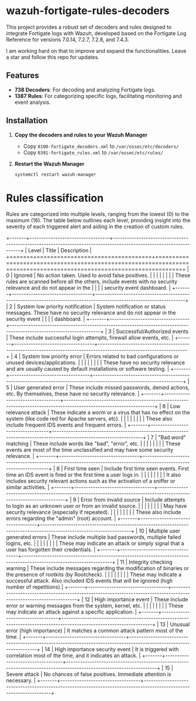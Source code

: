 # wazuh-fortigate-rules-decoders

This project provides a robust set of decoders and rules designed to integrate Fortigate logs with Wazuh, developed based on the Fortigate Log Reference for versions 7.0.14, 7.2.7, 7.2.8, and 7.4.3. 

I am working hard on that to improve and expand the functionalities. Leave a star and follow this repo for updates.

## Features

- **738 Decoders**: For decoding and analyzing Fortigate logs.
- **1387 Rules**: For categorizing specific logs, facilitating monitoring and event analysis.

## Installation

1. **Copy the decoders and rules to your Wazuh Manager**

   - Copy `0100-fortigate_decoders.xml` to `/var/ossec/etc/decoders/`
   - Copy `0391-fortigate_rules.xml` to `/var/ossec/etc/rules/`

2. **Restart the Wazuh Manager**

   ```bash
   systemctl restart wazuh-manager
   ```


Rules classification
====================

Rules are categorized into multiple levels, ranging from the lowest (0) to the maximum (16). The table below outlines each level, providing insight into the severity of each triggered alert and aiding in the creation of custom rules.

+-------+----------------------------------+--------------------------------------------------------------------------------------------------------------------+
| Level | Title                            | Description                                                                                                        |
+=======+==================================+====================================================================================================================+
| 0     | Ignored                          | No action taken. Used to avoid false positives.                                                                    |
|       |                                  |                                                                                                                    |
|       |                                  | These rules are scanned before all the others, include events with no security relevance and do not appear in the  |
|       |                                  | security event dashboard.                                                                                          |
+-------+----------------------------------+--------------------------------------------------------------------------------------------------------------------+
| 2     | System low priority notification | System notification or status messages. These have no security relevance and do not appear in the security event   |
|       |                                  | dashboard.                                                                                                         |
+-------+----------------------------------+--------------------------------------------------------------------------------------------------------------------+
| 3     | Successful/Authorized events     | These include successful login attempts, firewall allow events, etc.                                               |
+-------+----------------------------------+--------------------------------------------------------------------------------------------------------------------+
| 4     | System low priority error        | Errors related to bad configurations or unused devices/applications.                                               |
|       |                                  |                                                                                                                    |
|       |                                  | These have no security relevance and are usually caused by default installations or software testing.              |
+-------+----------------------------------+--------------------------------------------------------------------------------------------------------------------+
| 5     | User generated error             | These include missed passwords, denied actions, etc. By themselves, these have no security relevance.              |
+-------+----------------------------------+--------------------------------------------------------------------------------------------------------------------+
| 6     | Low relevance attack             | These indicate a worm or a virus that has no effect on the system (like code red for Apache servers, etc).         |
|       |                                  |                                                                                                                    |
|       |                                  | These also include frequent IDS events and frequent errors.                                                        |
+-------+----------------------------------+--------------------------------------------------------------------------------------------------------------------+
| 7     | "Bad word" matching              | These include words like "bad", "error", etc.                                                                      |
|       |                                  |                                                                                                                    |
|       |                                  | These events are most of the time unclassified and may have some security relevance.                               |
+-------+----------------------------------+--------------------------------------------------------------------------------------------------------------------+
| 8     | First time seen                  | Include first time seen events. First time an IDS event is fired or the first time a user logs in.                 |
|       |                                  |                                                                                                                    |
|       |                                  | It also includes security relevant actions such as the activation of a sniffer or similar activities.              |
+-------+----------------------------------+--------------------------------------------------------------------------------------------------------------------+
| 9     | Error from invalid source        | Include attempts to login as an unknown user or from an invalid source.                                            |
|       |                                  |                                                                                                                    |
|       |                                  | May have security relevance (especially if repeated).                                                              |
|       |                                  |                                                                                                                    |
|       |                                  | These also include errors regarding the "admin" (root) account.                                                    |
+-------+----------------------------------+--------------------------------------------------------------------------------------------------------------------+
| 10    | Multiple user generated errors   | These include multiple bad passwords, multiple failed logins, etc.                                                 |
|       |                                  |                                                                                                                    |
|       |                                  | These may indicate an attack or simply signal that a user has forgotten their credentials.                         |
+-------+----------------------------------+--------------------------------------------------------------------------------------------------------------------+
| 11    | Integrity checking warning       | These include messages regarding the modification of binaries or the presence of rootkits (by Rootcheck).          |
|       |                                  |                                                                                                                    |
|       |                                  | These may indicate a successful attack. Also included IDS events that will be ignored (high number of repetitions).|
+-------+----------------------------------+--------------------------------------------------------------------------------------------------------------------+
| 12    | High importance event            | These include error or warning messages from the system, kernel, etc.                                              |
|       |                                  |                                                                                                                    |
|       |                                  | These may indicate an attack against a specific application.                                                       |
+-------+----------------------------------+--------------------------------------------------------------------------------------------------------------------+
| 13    | Unusual error (high importance)  | It matches a common attack pattern most of the time.                                                               |
+-------+----------------------------------+--------------------------------------------------------------------------------------------------------------------+
| 14    | High importance security event   | It is triggered with correlation most of the time, and it indicates an attack.                                     |
+-------+----------------------------------+--------------------------------------------------------------------------------------------------------------------+
| 15    | Severe attack                    | No chances of false positives. Immediate attention is necessary.                                                   |
+-------+----------------------------------+--------------------------------------------------------------------------------------------------------------------+
